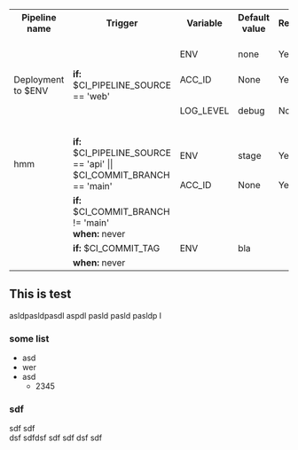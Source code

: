 <!--PIPELINE_DOCS-->
<table>
<tr><th>Pipeline name</th><th>Trigger</th><th>Variable</th><th>Default value</th><th>Required</th><th>Type</th><th>Choices</th></tr>
<tr><td rowspan="3">Deployment to $ENV</td><td rowspan="3"><b>if:</b> $CI_PIPELINE_SOURCE == 'web'</td><td>ENV</td><td>none</td><td>Yes</td><td>-</td><td>dev, prod, test</td></tr><tr><td>ACC_ID</td><td>None</td><td>Yes</td><td>str</td><td>-</td></tr>
<tr><td>LOG_LEVEL</td><td>debug</td><td>No</td><td>-</td><td>info, debug, error, critical</td></tr>
<tr><td rowspan="2">hmm</td><td rowspan="2"><b>if:</b> $CI_PIPELINE_SOURCE == 'api' || $CI_COMMIT_BRANCH == 'main'</td><td>ENV</td><td>stage</td><td>Yes</td><td>-</td><td>dev, prod, test</td></tr><tr><td>ACC_ID</td><td>None</td><td>Yes</td><td>str</td><td>-</td></tr>
<tr><td></td><td><b>if:</b> $CI_COMMIT_BRANCH != 'main'<br><b>when:</b> never</td></tr>
<tr><td></td><td><b>if:</b> $CI_COMMIT_TAG</td><td>ENV</td><td>bla</td></tr>
<tr><td></td><td><b>when:</b> never</td></tr>
</table>
<!--PIPELINE_DOCS-->

## This is test

asldpasldpasdl aspdl pasld pasld pasldp l

### some list
- asd
- wer
- asd
    - 2345

### sdf
sdf sdf
<br>dsf sdfdsf sdf sdf dsf sdf
